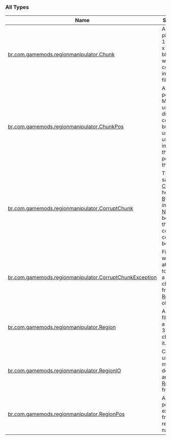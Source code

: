 

### All Types

| Name | Summary |
|---|---|
| [br.com.gamemods.regionmanipulator.Chunk](../br.com.gamemods.regionmanipulator/-chunk/index.md) | A chunk is piece of 16 x 256 x 16 blocks which is contained in a region file. |
| [br.com.gamemods.regionmanipulator.ChunkPos](../br.com.gamemods.regionmanipulator/-chunk-pos/index.md) | A chunk position. May be used for different contexts but is usually used to indicate the position in the world. |
| [br.com.gamemods.regionmanipulator.CorruptChunk](../br.com.gamemods.regionmanipulator/-corrupt-chunk/index.md) | This is the same as [Chunk](../br.com.gamemods.regionmanipulator/-chunk/index.md) but holding a [ByteArray](https://kotlinlang.org/api/latest/jvm/stdlib/kotlin/-byte-array/index.html) instead of [NbtFile](#) because the chunk content could not be parsed. |
| [br.com.gamemods.regionmanipulator.CorruptChunkException](../br.com.gamemods.regionmanipulator/-corrupt-chunk-exception/index.md) | Fired when attempting to access a corrupt chunk from a [Region](../br.com.gamemods.regionmanipulator/-region/index.md) object. |
| [br.com.gamemods.regionmanipulator.Region](../br.com.gamemods.regionmanipulator/-region/index.md) | A region file stores a group of 32 x 32 chunks in it. |
| [br.com.gamemods.regionmanipulator.RegionIO](../br.com.gamemods.regionmanipulator/-region-i-o/index.md) | Contains usefull methods do read and write [Region](../br.com.gamemods.regionmanipulator/-region/index.md) from [File](https://docs.oracle.com/javase/6/docs/api/java/io/File.html). |
| [br.com.gamemods.regionmanipulator.RegionPos](../br.com.gamemods.regionmanipulator/-region-pos/index.md) | A region position extracted from the region file name. |

